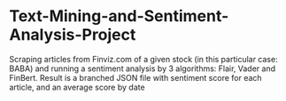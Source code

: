 # Text-Mining-and-Sentiment-Analysis-Project
Scraping articles from Finviz.com of a given stock (in this particular case: BABA) and running a sentiment analysis by 3 algorithms: Flair, Vader and FinBert. Result is a branched JSON file with sentiment score for each article, and an average score by date
